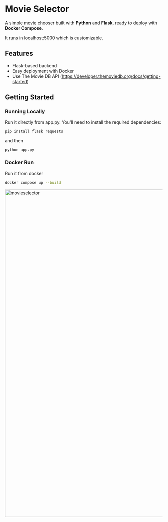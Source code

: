 # Movie Selector

A simple movie chooser built with **Python** and **Flask**, ready to deploy with **Docker Compose**.

It runs in localhost:5000 which is customizable. 

## Features

- Flask-based backend
- Easy deployment with Docker
- Use The Movie DB API (https://developer.themoviedb.org/docs/getting-started)

## Getting Started

### Running Locally
Run it directly from app.py. You'll need to install the required dependencies:
```
pip install flask requests
```
and then
```
python app.py
```

### Docker Run
Run it from docker
```bash
docker compose up --build

```
<img width="1920" height="1048" alt="movieselector" src="https://github.com/user-attachments/assets/8c6543f9-8785-4ac0-9172-078afa205081" />


